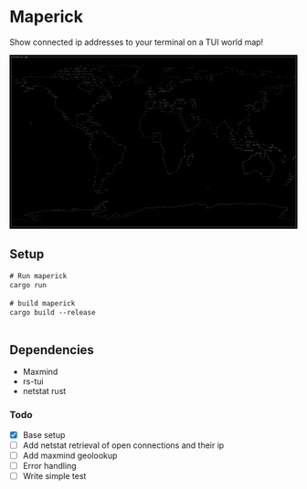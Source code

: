 # Maperick

Show connected ip addresses to your terminal on a TUI world map! 

![](screenshot.png)



## Setup

```
# Run maperick
cargo run 

# build maperick
cargo build --release


```


Dependencies
------------
* Maxmind
* rs-tui
* netstat rust



### Todo

- [x] Base setup
- [ ] Add netstat retrieval of open connections and their ip
- [ ] Add maxmind geolookup
- [ ] Error handling
- [ ] Write simple test 
